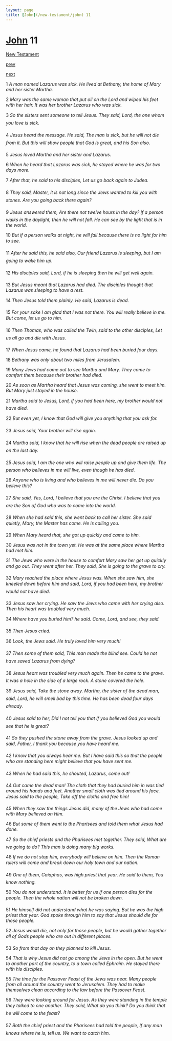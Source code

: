 ```yaml
---
layout: page
title: [John](/new-testament/john) 11
---
```


# [John](/new-testament/john) 11

[New Testament](/new-testament)


[prev](/new-testament/john/john-10.html)


[next](/new-testament/john/john-12.html)

1 _A man named Lazarus was sick. He lived at Bethany, the home of Mary and her sister Martha._

2 _Mary was the same woman that put oil on the Lord and wiped his feet with her hair. It was her brother Lazarus who was sick._

3 _So the sisters sent someone to tell Jesus. They said, Lord, the one whom you love is sick._

4 _Jesus heard the message. He said, The man is sick, but he will not die from it. But this will show people that God is great, and his Son also._

5 _Jesus loved Martha and her sister and Lazarus._

6 _When he heard that Lazarus was sick, he stayed where he was for two days more._

7 _After that, he said to his disciples, Let us go back again to Judea._

8 _They said, Master, it is not long since the Jews wanted to kill you with stones. Are you going back there again?_

9 _Jesus answered them, Are there not twelve hours in the day? If a person walks in the daylight, then he will not fall. He can see by the light that is in the world._

10 _But if a person walks at night, he will fall because there is no light for him to see._

11 _After he said this, he said also, Our friend Lazarus is sleeping, but I am going to wake him up._

12 _His disciples said, Lord, if he is sleeping then he will get well again._

13 _But Jesus meant that Lazarus had died. The disciples thought that Lazarus was sleeping to have a rest._

14 _Then Jesus told them plainly. He said, Lazarus is dead._

15 _For your sake I am glad that I was not there. You will really believe in me. But come, let us go to him._

16 _Then Thomas, who was called the Twin, said to the other disciples, Let us all go and die with Jesus._

17 _When Jesus came, he found that Lazarus had been buried four days._

18 _Bethany was only about two miles from Jerusalem._

19 _Many Jews had come out to see Martha and Mary. They came to comfort them because their brother had died._

20 _As soon as Martha heard that Jesus was coming, she went to meet him. But Mary just stayed in the house._

21 _Martha said to Jesus, Lord, if you had been here, my brother would not have died._

22 _But even yet, I know that God will give you anything that you ask for._

23 _Jesus said, Your brother will rise again._

24 _Martha said, I know that he will rise when the dead people are raised up on the last day._

25 _Jesus said, I am the one who will raise people up and give them life. The person who believes in me will live, even though he has died._

26 _Anyone who is living and who believes in me will never die. Do you believe this?_

27 _She said, Yes, Lord, I believe that you are the Christ. I believe that you are the Son of God who was to come into the world._

28 _When she had said this, she went back to call her sister. She said quietly, Mary, the Master has come. He is calling you._

29 _When Mary heard that, she got up quickly and came to him._

30 _Jesus was not in the town yet. He was at the same place where Martha had met him._

31 _The Jews who were in the house to comfort Mary saw her get up quickly and go out.  They went after her. They said, She is going to the grave to cry._

32 _Mary reached the place where Jesus was. When she saw him, she kneeled down before him and said, Lord, if you had been here, my brother would not have died._

33 _Jesus saw her crying. He saw the Jews who came with her crying also. Then his heart was troubled very much._

34 _Where have you buried him? he said. Come, Lord, and see, they said._

35 _Then Jesus cried._

36 _Look, the Jews said. He truly loved him very much!_

37 _Then some of them said, This man made the blind see. Could he not have saved Lazarus from dying?_

38 _Jesus heart was troubled very much again. Then he came to the grave. It was a hole in the side of a large rock. A stone covered the hole._

39 _Jesus said, Take the stone away. Martha, the sister of the dead man, said, Lord, he will smell bad by this time. He has been dead four days already._

40 _Jesus said to her, Did I not tell you that if you believed God you would see that he is great?_

41 _So they pushed the stone away from the grave. Jesus looked up and said, Father, I thank you because you have heard me._

42 _I know that you always hear me. But I have said this so that the people who are standing here might believe that you have sent me._

43 _When he had said this, he shouted, Lazarus, come out!_

44 _Out came the dead man! The cloth that they had buried him in was tied around his hands and feet. Another small cloth was tied around his face. Jesus said to the people, Take off the cloths and free him!_

45 _When they saw the things Jesus did, many of the Jews who had come with Mary believed on Him._

46 _But some of them went to the Pharisees and told them what Jesus had done._

47 _So the chief priests and the Pharisees met together. They said, What are we going to do?  This man is doing many big works._

48 _If we do not stop him, everybody will believe on him. Then the Roman rulers will come and break down our holy town and our nation._

49 _One of them, Caiaphas, was high priest that year. He said to them, You know nothing._

50 _You do not understand. It is better for us if one person dies for the people. Then the whole nation will not be broken down._

51 _He himself did not understand what he was saying. But he was the high priest that year.  God spoke through him to say that Jesus should die for those people._

52 _Jesus would die, not only for those people, but he would gather together all of Gods people who are out in different places._

53 _So from that day on they planned to kill Jesus._

54 _That is why Jesus did not go among the Jews in the open. But he went to another part of the country, to a town called Ephraim. He stayed there with his disciples._

55 _The time for the Passover Feast of the Jews was near. Many people from all around the country went to Jerusalem. They had to make themselves clean according to the law before the Passover Feast._

56 _They were looking around for Jesus. As they were standing in the temple they talked to one another. They said, What do you think? Do you think that he will come to the feast?_

57 _Both the chief priest and the Pharisees had told the people, If any man knows where he is, tell us. We want to catch him._

